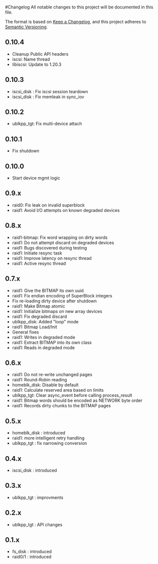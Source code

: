 #Changelog
All notable changes to this project will be documented in this file.

The format is based on [Keep a Changelog](https://keepachangelog.com/en/1.0.0/),
and this project adheres to [Semantic Versioning](https://semver.org/spec/v2.0.0.html).

## 0.10.4
- Cleanup Public API headers
- iscsi: Name thread
- libiscsi: Update to 1.20.3

## 0.10.3
- iscsi_disk : Fix iscsi session teardown
- iscsi_disk : Fix memleak in sync_iov

## 0.10.2
- ublkpp_tgt: Fix multi-device attach

## 0.10.1
- Fix shutdown

## 0.10.0
- Start device mgmt logic

## 0.9.x
- raid0: Fix leak on invalid superblock
- raid1: Avoid I/O attempts on known degraded devices

## 0.8.x
- raid1-bitmap: Fix word wrapping on dirty words
- raid1: Do not attempt discard on degraded devices
- raid1: Bugs discovered during testing
- raid1: Initiate resync task
- raid1: Improve latency on resync thread
- raid1: Active resync thread

## 0.7.x
- raid1: Give the BITMAP its own uuid
- raid1: Fix endian encoding of SuperBlock integers
- Fix re-loading dirty device after shutdown
- raid1: Make Bitmap atomic
- raid1: Initialize bitmaps on new array devices
- raid1: Fix degraded discard
- ublkpp_disk: Added "loop" mode
- raid1: Bitmap Load/Init
- General fixes
- raid1: Writes in degraded mode
- raid1: Extract BITMAP into its own class
- raid1: Reads in degraded mode

## 0.6.x
- raid1: Do not re-write unchanged pages
- raid1: Round-Robin reading
- homeblk_disk: Disable by default
- raid1: Calculate reserved area based on limits
- ublkpp_tgt: Clear async_event before calling process_result
- raid1: Bitmap words should be encoded as NETWORK byte order
- raid1: Records dirty chunks to the BITMAP pages

## 0.5.x
- homeblk_disk : introduced
- raid1: more intelligent retry handling
- ublkpp_tgt : fix narrowing conversion

## 0.4.x
- iscsi_disk : introduced

## 0.3.x
- ublkpp_tgt : improvments

## 0.2.x
- ublkpp_tgt : API changes

## 0.1.x
- fs_disk : introduced
- raid0/1 : introduced
